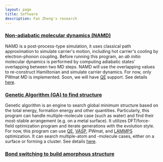 ```yaml
---
layout: page
title: Software
description: Fan Zheng's research
---
```


### [Non-adiabatic molecular dynamics (NAMD)](https://bitbucket.org/zhfan_dertba/namd_basic/)

NAMD is a post-process-type simulation, it uses classical path approximation 
to simulate carrier's motion, including hot carrier's cooling by electron-phonon 
coupling. Before running this program, an *ab initio* molecular dynamics is 
performed by computing adiabatic states' overlapping between two MD steps. 
NAMD will use the overlapping values to re-construct Hamiltonian and simulate 
carrier dynamics. For now, only PWmat MD is implemented. Soon, we will have 
[QE](https://www.quantum-espresso.org/) support. See details 
[here](https://bitbucket.org/zhfan_dertba/namd_basic/).



### [Genetic Algorithm (GA) to find structure](https://bitbucket.org/zhfan_dertba/ga_algorithm/)

Genetic algorithm is an engine to search global minimum structure based on the 
total energy, formation energy and other quantities. Particularly, this program 
can handle multiple-molecule case (such as water) and find their most-stable arrangement 
(e.g. on a metal surface). It utilizes DFT/force-field optimization program 
and iterate generations with the evolution style. For now, this program can use [QE](), [VASP](), 
PWmat, and [LAMMPS]() optimization. It can search multiple-atom and -molecule cases, either 
on a surface or forming a cluster. See details 
[here](https://bitbucket.org/zhfan_dertba/ga_algorithm/).


### [Bond switching to build amorphous structure](https://bitbucket.org/zhfan_dertba/bond_switching/)


